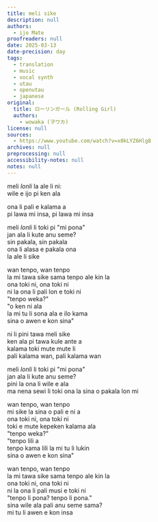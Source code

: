 ```yaml
---
title: meli sike
description: null
authors:
  - ijo Mate
proofreaders: null
date: 2025-03-13
date-precision: day
tags:
  - translation
  - music
  - vocal synth
  - utau
  - openutau
  - japanese
original:
  title: ローリンガール (Rolling Girl)
  authors:
    - wowaka (ヲワカ)
license: null
sources:
  - https://www.youtube.com/watch?v=x0kLYZ6Hlg8
archives: null
preprocessing: null
accessibility-notes: null
notes: null
---
```


meli *lonli* la ale li ni:  \
wile e ijo pi ken ala

ona li pali e kalama a  \
pi lawa mi insa, pi lawa mi insa

meli *lonli* li toki pi "mi pona"  \
jan ala li kute anu seme?  \
sin pakala, sin pakala  \
ona li alasa e pakala ona  \
la ale li sike

wan tenpo, wan tenpo  \
la mi tawa sike sama tenpo ale kin la  \
ona toki ni, ona toki ni  \
ni la ona li pali lon e toki ni  \
"tenpo weka?"  \
"o ken ni ala  \
la mi tu li sona ala e ilo kama  \
sina o awen e kon sina"

ni li pini tawa meli sike  \
ken ala pi tawa kule ante a  \
kalama toki mute mute li  \
pali kalama wan, pali kalama wan

meli *lonli* li toki pi "mi<!-- subtitles say "ma" --> pona"  \
jan ala li kute anu seme?  \
pini la ona li wile e ala  \
ma nena sewi li toki ona la sina o pakala lon mi

wan tenpo, wan tenpo  \
mi sike la sina o pali e ni a  \
ona toki ni, ona toki ni  \
toki e mute kepeken kalama ala  \
"tenpo weka?"  \
"tenpo lili a  \
tenpo kama lili la mi tu li lukin  \
sina o awen e kon sina"

wan tenpo, wan tenpo  \
la mi tawa sike sama tenpo ale kin la  \
ona toki ni, ona toki ni  \
ni la ona li pali musi e toki ni  \
"tenpo li pona? tenpo li pona."  \
sina wile ala pali anu seme sama?  \
mi tu li awen e kon insa
